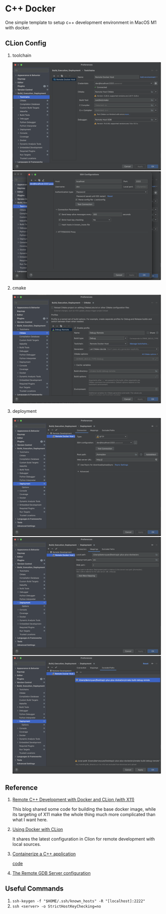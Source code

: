 C++ Docker
====

One simple template to setup c++ development environment in MacOS M1 with docker.

## CLion Config

1. toolchain
  
   ![toolchain main](docs/1_toolchain.png)
   ![toolchain ssh](docs/2_ssh.png)

2. cmake
   
   ![cmake](docs/3_cmake.png)

3. deployment
   
   ![connection](docs/4_deployment_conn.png)
   ![mapping](docs/5_deployment_map.png)
   ![excludes](docs/6_deployment_exclude.png)

## Reference

1. [Remote C++ Development with Docker and CLion (with X11)](https://austinmorlan.com/posts/docker_clion_development/)
   
   This blog shared some code for building the base docker image, while its targeting of X11 make the whole thing much more complicated than what I want here.

2. [Using Docker with CLion](https://blog.jetbrains.com/clion/2020/01/using-docker-with-clion/)
   
   It shares the latest configuration in Clion for remote development with local sources.

3. [Containerize a C++ application](https://docs.docker.com/guides/language/cpp/containerize/)
   
   [code](https://github.com/Pradumnasaraf/c-plus-plus-docker)

4. [The Remote GDB Server configuration](https://www.jetbrains.com/help/clion/remote-gdb-server.html)

## Useful Commands

1. `ssh-keygen -f "$HOME/.ssh/known_hosts" -R "[localhost]:2222"`
2. `ssh <server> -o StrictHostKeyChecking=no`